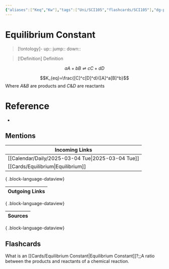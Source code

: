 ```yaml
---
{"aliases":["Keq","Kw"],"tags":["Uni/SCI105","flashcards/SCI105"],"dg-publish":true,"permalink":"/cards/equilibrium-constant/","dgPassFrontmatter":true}
---
```


# Equilibrium Constant

> [!ontology]-
> up:: 
> jump:: 
> down:: 

> [!Definition] Definition

$$aA+bB ⇌ cC+dD$$

$$K_{eq}=\frac{[C]^c[D]^d}{[A]^a[B]^b}$$
Where $A$&$B$ are products and $C$&$D$ are reactants

# Reference

- 

## Mentions

| Incoming Links                                       |
| ---------------------------------------------------- |
| [[Calendar/Daily/2025-03-04 Tue\|2025-03-04 Tue]] |
| [[Cards/Equilibrium\|Equilibrium]]                |

{ .block-language-dataview}

| Outgoing Links |
| -------------- |

{ .block-language-dataview}

| Sources |
| ------- |

{ .block-language-dataview}

## Flashcards

What is an [[Cards/Equilibrium Constant\|Equilibrium Constant]]?;;A ratio between the products and reactants of a chemical reaction.